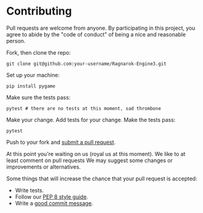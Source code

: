 # Contributing

Pull requests are welcome from anyone. By participating in this project, you
agree to abide by the "code of conduct" of being a nice and reasonable person.

Fork, then clone the repo:

    git clone git@github.com:your-username/Ragnarok-Engine3.git

Set up your machine:

    pip install pygame

Make sure the tests pass:

    pytest # there are no tests at this moment, sad thrombone

Make your change. Add tests for your change. Make the tests pass:

    pytest

Push to your fork and [submit a pull request][pr].

[pr]: https://github.com/scoppio/Ragnarok-Engine3/compare/

At this point you're waiting on us (royal us at this moment). We like to at least comment on pull requests
We may suggest
some changes or improvements or alternatives.

Some things that will increase the chance that your pull request is accepted:

* Write tests.
* Follow our [PEP 8 style guide](https://www.python.org/dev/peps/pep-0008/).
* Write a [good commit message][commit].

[commit]: http://tbaggery.com/2008/04/19/a-note-about-git-commit-messages.html

